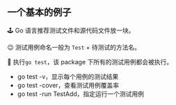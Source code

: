 ## 一个基本的例子

🕹 Go 语言推荐测试文件和源代码文件放一块。

😉 测试用例命名一般为 `Test` + 待测试的方法名。

🏃 执行`go test`，该 package 下所有的测试用例都会被执行。
- go test -v，显示每个用例的测试结果
- go test -cover，查看测试用例覆盖率
- go test -run TestAdd，指定运行一个测试用例
